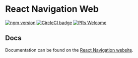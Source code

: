 # React Navigation Web

[![npm version](https://badge.fury.io/js/%40react-navigation%2Fweb.svg)](https://badge.fury.io/js/%40react-navigation%2Fweb) [![CircleCI badge](https://circleci.com/gh/react-navigation/react-navigation-web/tree/master.svg?style=shield)](https://circleci.com/gh/react-navigation/react-navigation-web/tree/master) [![PRs Welcome](https://img.shields.io/badge/PRs-welcome-brightgreen.svg)](https://reactnavigation.org/docs/contributing.html)

## Docs

Documentation can be found on the [React Navigation website](https://reactnavigation.org/docs/).
